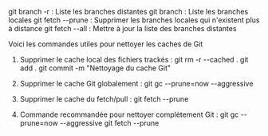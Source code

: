 git branch -r : Liste les branches distantes
git branch : Liste les branches locales
git fetch --prune : Supprimer les branches locales qui n'existent plus à distance
git fetch --all : Mettre à jour la liste des branches distantes

Voici les commandes utiles pour nettoyer les caches de Git

1. Supprimer le cache local des fichiers trackés :
   git rm -r --cached .
   git add .
   git commit -m "Nettoyage du cache Git"

2. Supprimer le cache Git globalement :
   git gc --prune=now --aggressive

3. Supprimer le cache du fetch/pull :
   git fetch --prune

4. Commande recommandée pour nettoyer complètement Git :
   git gc --prune=now --aggressive
   git fetch --prune